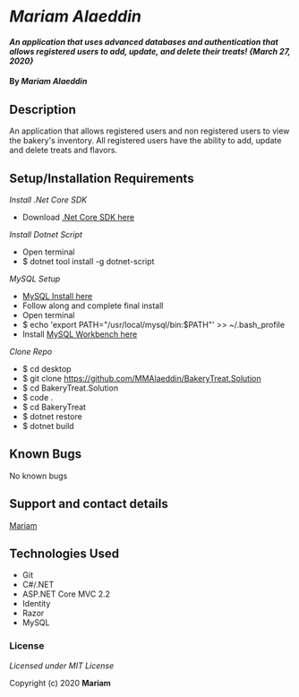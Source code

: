 # _Mariam Alaeddin_

#### _An application that uses advanced databases and  authentication that allows registered users to add, update, and delete their treats! {March 27, 2020}_

#### By _**Mariam Alaeddin**_

## Description

An application that allows registered users and non registered users to view the bakery's inventory.  All registered users have the ability to add, update and delete treats and flavors.  

## Setup/Installation Requirements

_Install .Net Core SDK_
* Download [.Net Core SDK here](https://dotnet.microsoft.com/download/dotnet-core/thank-you/sdk-2.2.106-macos-x64-installer)

_Install Dotnet Script_
* Open terminal
* $ dotnet tool install -g dotnet-script

_MySQL Setup_
* [MySQL Install here](https://dev.mysql.com/downloads/file/?id=484914)
* Follow along and complete final install
* Open terminal
* $ echo 'export PATH="/usr/local/mysql/bin:$PATH"' >> ~/.bash_profile
* Install [MySQL Workbench here](https://dev.mysql.com/downloads/file/?id=484391)

_Clone Repo_
* $ cd desktop
* $ git clone https://github.com/MMAlaeddin/BakeryTreat.Solution
* $ cd BakeryTreat.Solution
* $ code .
* $ cd BakeryTreat
* $ dotnet restore
* $ dotnet build

## Known Bugs

No known bugs

## Support and contact details

[Mariam](https://github.com/MMAlaeddin)

## Technologies Used

* Git
* C#/.NET
* ASP.NET Core MVC 2.2
* Identity
* Razor
* MySQL

### License

*Licensed under MIT License*

Copyright (c) 2020 **Mariam**